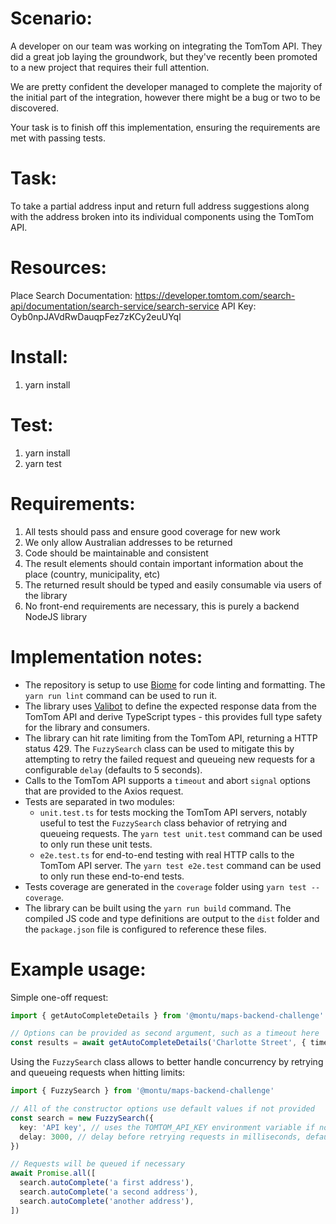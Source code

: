 Scenario:
=========

A developer on our team was working on integrating the TomTom API. They did a great job laying the groundwork, but they've recently been promoted to a new project that requires their full attention.

We are pretty confident the developer managed to complete the majority of the initial part of the integration, however there might be a bug or two to be discovered.

Your task is to finish off this implementation, ensuring the requirements are met with passing tests.


Task:
=====
To take a partial address input and return full address suggestions along with the address broken into its individual components using the TomTom API.


Resources:
==========

Place Search Documentation: https://developer.tomtom.com/search-api/documentation/search-service/search-service
API Key: Oyb0npJAVdRwDauqpFez7zKCy2euUYql

Install:
========
1. yarn install

Test:
=====
1. yarn install
2. yarn test


Requirements:
=============

1. All tests should pass and ensure good coverage for new work
2. We only allow Australian addresses to be returned
3. Code should be maintainable and consistent
4. The result elements should contain important information about the place (country, municipality, etc)
5. The returned result should be typed and easily consumable via users of the library
6. No front-end requirements are necessary, this is purely a backend NodeJS library


Implementation notes:
=====================

- The repository is setup to use [Biome](https://biomejs.dev/) for code linting and formatting. The `yarn run lint` command can be used to run it.
- The library uses [Valibot](https://valibot.dev/) to define the expected response data from the TomTom API and derive TypeScript types - this provides full type safety for the library and consumers.
- The library can hit rate limiting from the TomTom API, returning a HTTP status 429. The `FuzzySearch` class can be used to mitigate this by attempting to retry the failed request and queueing new requests for a configurable `delay` (defaults to 5 seconds).
- Calls to the TomTom API supports a `timeout` and abort `signal` options that are provided to the Axios request.
- Tests are separated in two modules:
  - `unit.test.ts` for tests mocking the TomTom API servers, notably useful to test the `FuzzySearch` class behavior of retrying and queueing requests. The `yarn test unit.test` command can be used to only run these unit tests.
  - `e2e.test.ts` for end-to-end testing with real HTTP calls to the TomTom API server. The `yarn test e2e.test` command can be used to only run these end-to-end tests.
- Tests coverage are generated in the `coverage` folder using `yarn test --coverage`.
- The library can be built using the `yarn run build` command. The compiled JS code and type definitions are output to the `dist` folder and the `package.json` file is configured to reference these files.

Example usage:
==============

Simple one-off request:

```ts
import { getAutoCompleteDetails } from '@montu/maps-backend-challenge'

// Options can be provided as second argument, such as a timeout here
const results = await getAutoCompleteDetails('Charlotte Street', { timeout: 10000 })
```

Using the `FuzzySearch` class allows to better handle concurrency by retrying and queueing requests when hitting limits:

```ts
import { FuzzySearch } from '@montu/maps-backend-challenge'

// All of the constructor options use default values if not provided
const search = new FuzzySearch({
  key: 'API key', // uses the TOMTOM_API_KEY environment variable if not provided
  delay: 3000, // delay before retrying requests in milliseconds, defaults to 5 seconds
})

// Requests will be queued if necessary
await Promise.all([
  search.autoComplete('a first address'),
  search.autoComplete('a second address'),
  search.autoComplete('another address'),
])
```